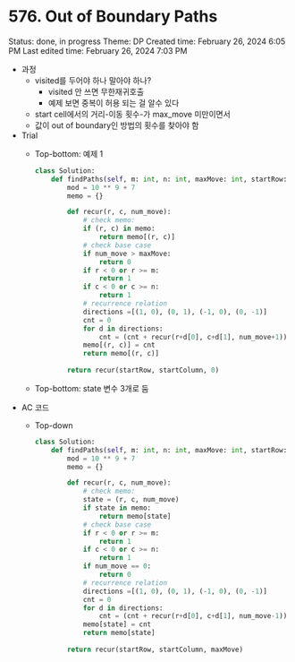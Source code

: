 # 576. Out of Boundary Paths

Status: done, in progress
Theme: DP
Created time: February 26, 2024 6:05 PM
Last edited time: February 26, 2024 7:03 PM

- 과정
    - visited를 두어야 하나 말아야 하나?
        - visited 안 쓰면 무한재귀호출
        - 예제 보면 중복이 허용 되는 걸 알수 있다
    - start cell에서의 거리-이동 횟수-가 max_move 미만이면서
    - 값이 out of boundary인 방법의 횟수를 찾아야 함
- Trial
    - Top-bottom: 예제 1
        
        ```python
        class Solution:
            def findPaths(self, m: int, n: int, maxMove: int, startRow: int, startColumn: int) -> int:
                mod = 10 ** 9 + 7
                memo = {}
        
                def recur(r, c, num_move):
                    # check memo:
                    if (r, c) in memo:
                        return memo[(r, c)]
                    # check base case
                    if num_move > maxMove:
                        return 0 
                    if r < 0 or r >= m:
                        return 1
                    if c < 0 or c >= n:
                        return 1
                    # recurrence relation
                    directions =[(1, 0), (0, 1), (-1, 0), (0, -1)]
                    cnt = 0
                    for d in directions:
                        cnt = (cnt + recur(r+d[0], c+d[1], num_move+1)) % mod
                    memo[(r, c)] = cnt
                    return memo[(r, c)]
                
                return recur(startRow, startColumn, 0)
        ```
        
    - Top-bottom: state 변수 3개로 둠
- AC 코드
    - Top-down
        
        ```python
        class Solution:
            def findPaths(self, m: int, n: int, maxMove: int, startRow: int, startColumn: int) -> int:
                mod = 10 ** 9 + 7
                memo = {}
        
                def recur(r, c, num_move):
                    # check memo:
                    state = (r, c, num_move)
                    if state in memo:
                        return memo[state]
                    # check base case 
                    if r < 0 or r >= m:
                        return 1
                    if c < 0 or c >= n:
                        return 1
                    if num_move == 0:
                        return 0
                    # recurrence relation
                    directions =[(1, 0), (0, 1), (-1, 0), (0, -1)]
                    cnt = 0
                    for d in directions:
                        cnt = (cnt + recur(r+d[0], c+d[1], num_move-1)) % mod
                    memo[state] = cnt
                    return memo[state]
                
                return recur(startRow, startColumn, maxMove)
        ```